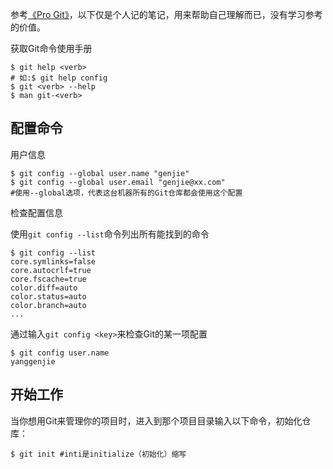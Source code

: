 参考[《Pro Git》](https://git-scm.com/book/en/v2)，以下仅是个人记的笔记，用来帮助自己理解而已，没有学习参考的价值。

获取Git命令使用手册

```
$ git help <verb> 
# 如:$ git help config
$ git <verb> --help
$ man git-<verb>
```

## 配置命令

用户信息

```
$ git config --global user.name "genjie"
$ git config --global user.email "genjie@xx.com"
#使用--global选项，代表这台机器所有的Git仓库都会使用这个配置
```

检查配置信息

使用`git config --list`命令列出所有能找到的命令

```
$ git config --list
core.symlinks=false
core.autocrlf=true
core.fscache=true
color.diff=auto
color.status=auto
color.branch=auto
...
```

通过输入`git config <key>`来检查Git的某一项配置

```
$ git config user.name
yanggenjie
```

## 开始工作

当你想用Git来管理你的项目时，进入到那个项目目录输入以下命令，初始化仓库：

```
$ git init #inti是initialize（初始化）缩写
```

